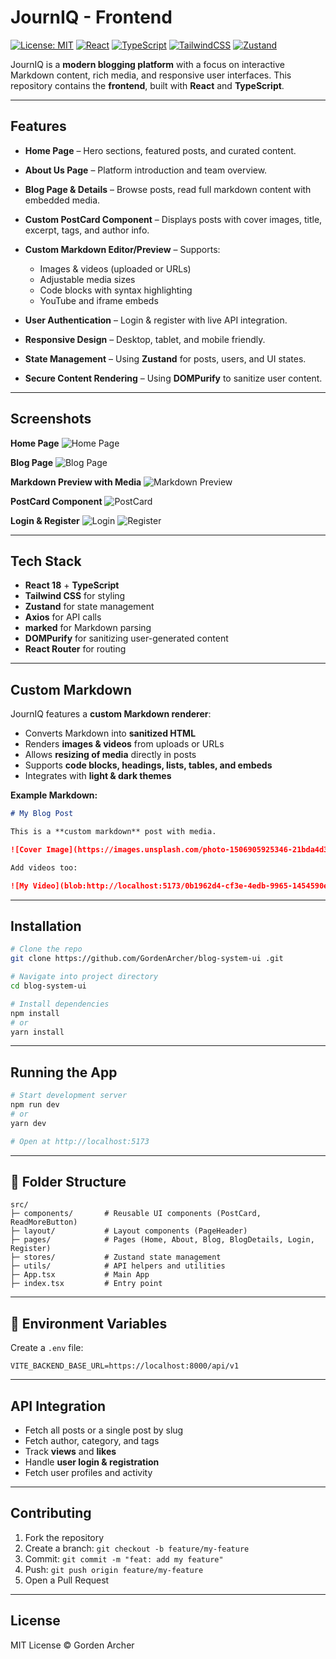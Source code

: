 
<!-- ![JournIQ Logo](https://localhost:5173/logo.png) -->
# JournIQ - Frontend

[![License: MIT](https://img.shields.io/badge/License-MIT-green)](LICENSE)
[![React](https://img.shields.io/badge/React-18-blue?logo=react)](https://reactjs.org/)
[![TypeScript](https://img.shields.io/badge/TypeScript-4.9-blue?logo=typescript)](https://www.typescriptlang.org/)
[![TailwindCSS](https://img.shields.io/badge/TailwindCSS-3.3-blue?logo=tailwind-css)](https://tailwindcss.com/)
[![Zustand](https://img.shields.io/badge/Zustand-state-green)](https://github.com/pmndrs/zustand)

JournIQ is a **modern blogging platform** with a focus on interactive Markdown content, rich media, and responsive user interfaces. This repository contains the **frontend**, built with **React** and **TypeScript**.

---

## Features

* **Home Page** – Hero sections, featured posts, and curated content.
* **About Us Page** – Platform introduction and team overview.
* **Blog Page & Details** – Browse posts, read full markdown content with embedded media.
* **Custom PostCard Component** – Displays posts with cover images, title, excerpt, tags, and author info.
* **Custom Markdown Editor/Preview** – Supports:

  * Images & videos (uploaded or URLs)
  * Adjustable media sizes
  * Code blocks with syntax highlighting
  * YouTube and iframe embeds
* **User Authentication** – Login & register with live API integration.
* **Responsive Design** – Desktop, tablet, and mobile friendly.
* **State Management** – Using **Zustand** for posts, users, and UI states.
* **Secure Content Rendering** – Using **DOMPurify** to sanitize user content.

---

## Screenshots

**Home Page**
![Home Page](https://localhost:5173/screenshots/home.png)

**Blog Page**
![Blog Page](https://localhost:5173/screenshots/blog.png)

**Markdown Preview with Media**
![Markdown Preview](https://localhost:5173/screenshots/markdown-preview.gif)

**PostCard Component**
![PostCard](https://localhost:5173/screenshots/postcard.png)

**Login & Register**
![Login](https://localhost:5173/screenshots/login.png)
![Register](https://localhost:5173/screenshots/register.png)

---

## Tech Stack

* **React 18** + **TypeScript**
* **Tailwind CSS** for styling
* **Zustand** for state management
* **Axios** for API calls
* **marked** for Markdown parsing
* **DOMPurify** for sanitizing user-generated content
* **React Router** for routing

---

## Custom Markdown

JournIQ features a **custom Markdown renderer**:

* Converts Markdown into **sanitized HTML**
* Renders **images & videos** from uploads or URLs
* Allows **resizing of media** directly in posts
* Supports **code blocks, headings, lists, tables, and embeds**
* Integrates with **light & dark themes**

**Example Markdown:**

```markdown
# My Blog Post

This is a **custom markdown** post with media.

![Cover Image](https://images.unsplash.com/photo-1506905925346-21bda4d32df4?w=600&h=400)

Add videos too:

![My Video](blob:http://localhost:5173/0b1962d4-cf3e-4edb-9965-1454590e5a83)
```

---

## Installation

```bash
# Clone the repo
git clone https://github.com/GordenArcher/blog-system-ui .git

# Navigate into project directory
cd blog-system-ui 

# Install dependencies
npm install
# or
yarn install
```

---

## Running the App

```bash
# Start development server
npm run dev
# or
yarn dev

# Open at http://localhost:5173
```

---

## 📁 Folder Structure

```
src/
├─ components/       # Reusable UI components (PostCard, ReadMoreButton)
├─ layout/           # Layout components (PageHeader)
├─ pages/            # Pages (Home, About, Blog, BlogDetails, Login, Register)
├─ stores/           # Zustand state management
├─ utils/            # API helpers and utilities
├─ App.tsx           # Main App
├─ index.tsx         # Entry point
```

---

## 🔗 Environment Variables

Create a `.env` file:

```env
VITE_BACKEND_BASE_URL=https://localhost:8000/api/v1
```

---

## API Integration

* Fetch all posts or a single post by slug
* Fetch author, category, and tags
* Track **views** and **likes**
* Handle **user login & registration**
* Fetch user profiles and activity

---

## Contributing

1. Fork the repository
2. Create a branch: `git checkout -b feature/my-feature`
3. Commit: `git commit -m "feat: add my feature"`
4. Push: `git push origin feature/my-feature`
5. Open a Pull Request

---

## License

MIT License © Gorden Archer

